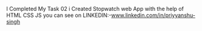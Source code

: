 I Completed My Task 02
i Created Stopwatch web App with the help of HTML CSS JS you can see on LINKEDIN:-www.linkedin.com/in/priyyanshu-singh

